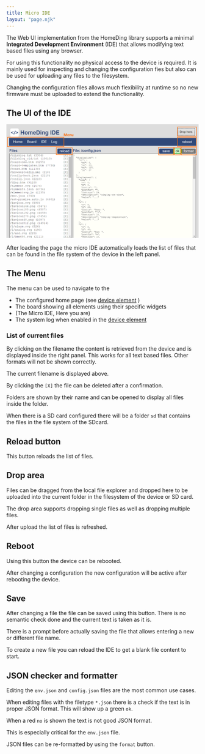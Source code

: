 ```yaml
---
title: Micro IDE
layout: "page.njk"
---
```


The Web UI implementation from the HomeDing library supports a minimal **Integrated Development Environment** (IDE)
that allows modifying text based files using any browser.

For using this functionality no physical access to the device is required.
It is mainly used for inspecting and changing the configuration fies but also can be used for uploading any files to the filesystem.
 
Changing the configuration files allows much flexibility at runtime so no new firmware must be uploaded to extend the functionality. 

## The UI of the IDE

![Micro IDE screenshot](/dev/microide.png)

After loading the page the micro IDE automatically loads the list of files that can be found in the file system of the device in the left panel.


## The Menu

The menu can be used to navigate to the
* The configured home page (see [device element](/elements/device.md) )
* The board showing all elements using their specific widgets
* (The Micro IDE, Here you are)
* The system log when enabled in the [device element](/elements/device.md)


### List of current files

By clicking on the filename the content is retrieved from the device and is displayed inside the right panel. This works for all text based files. Other formats will not be shown correctly. 

The current filename is displayed above.

By clicking the `[X]` the file can be deleted after a confirmation. 

Folders are shown by their name and can be opened to display all files inside the folder.

When there is a SD card configured there will be a folder `sd` that contains the files in the file system of the SDcard.


## Reload button

This button reloads the list of files.


## Drop area

Files can be dragged from the local file explorer and dropped here to be uploaded into the current folder in the filesystem of the device or SD card.

The drop area supports dropping single files as well as dropping multiple files.

After upload the list of files is refreshed.


## Reboot

Using this button the device can be rebooted.

After changing a configuration the new configuration will be active after rebooting the device.


## Save

After changing a file the file can be saved using this button. There is no semantic check done and the current text is taken as it is.

There is a prompt before actually saving the file that allows entering a new or different file name.

To create a new file you can reload the IDE to get a blank file content to start.


## JSON checker and formatter

Editing the `env.json` and `config.json` files are the most common use cases.

When editing files with the filetype `*.json` there is a check if the text is in proper JSON format. This will show up a green `ok`.

When a red `no` is shown the text is not good JSON format.

This is especially critical for the `env.json` file.

JSON files can be re-formatted by using the `format` button.


